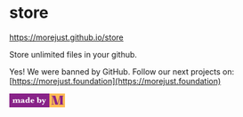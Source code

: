# store
https://morejust.github.io/store

Store unlimited files in your github.

Yes! We were banned by GitHub. Follow our next projects on: [https://morejust.foundation](https://morejust.foundation)

[<img src="https://raw.githubusercontent.com/morejust/foundation/master/madebymorejust.png" width="100">](https://morejust.foundation/?from=morejust.store)
